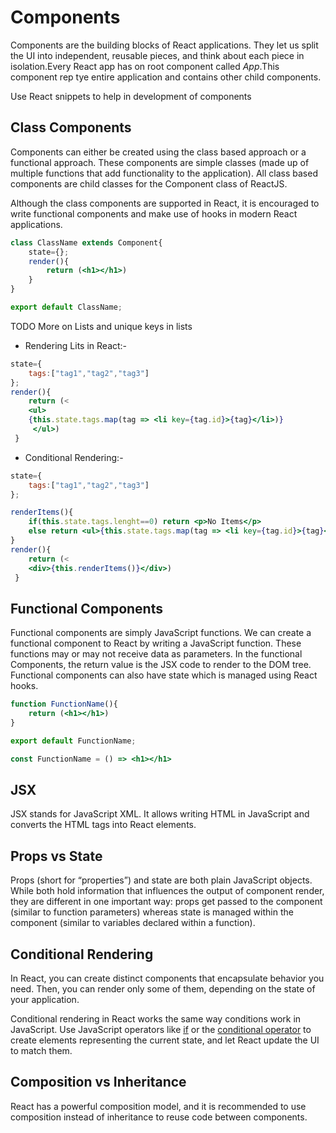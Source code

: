 # Components

Components are the building blocks of React applications. They let us split the UI into independent, reusable pieces, and think about each piece in isolation.Every React app has on root component called *App*.This component rep tye entire application and contains other child components.

Use React snippets to help in development of components

## Class Components

Components can either be created using the class based approach or a functional approach. These components are simple classes (made up of multiple functions that add functionality to the application). All class based components are child classes for the Component class of ReactJS.

Although the class components are supported in React, it is encouraged to write functional components and make use of hooks in modern React applications.

```jsx
class ClassName extends Component{
    state={};
    render(){
        return (<h1></h1>)
    }
}

export default ClassName;
```

TODO More on Lists and unique keys in lists

- Rendering Lits in React:-

```jsx
state={
    tags:["tag1","tag2","tag3"]
};
render(){
    return (<
    <ul>
    {this.state.tags.map(tag => <li key={tag.id}>{tag}</li>)}
     </ul>)
 }
```

- Conditional Rendering:-

```jsx
state={
    tags:["tag1","tag2","tag3"]
};

renderItems(){
    if(this.state.tags.lenght==0) return <p>No Items</p>
    else return <ul>{this.state.tags.map(tag => <li key={tag.id}>{tag}</li>)}</ul>
}
render(){
    return (<
    <div>{this.renderItems()}</div>)
 }
```

## Functional Components

Functional components are simply JavaScript functions. We can create a functional component to React by writing a JavaScript function. These functions may or may not receive data as parameters. In the functional Components, the return value is the JSX code to render to the DOM tree. Functional components can also have state which is managed using React hooks.

```jsx
function FunctionName(){
    return (<h1></h1>)
}

export default FunctionName;

const FunctionName = () => <h1></h1>
```

## JSX

JSX stands for JavaScript XML. It allows writing HTML in JavaScript and converts the HTML tags into React elements.

## Props vs State

Props (short for “properties”) and state are both plain JavaScript objects. While both hold information that influences the output of component render, they are different in one important way: props get passed to the component (similar to function parameters) whereas state is managed within the component (similar to variables declared within a function).

## Conditional Rendering

In React, you can create distinct components that encapsulate behavior you need. Then, you can render only some of them, depending on the state of your application.

Conditional rendering in React works the same way conditions work in JavaScript. Use JavaScript operators like [if](https://developer.mozilla.org/en-US/docs/Web/JavaScript/Reference/Statements/if...else) or the [conditional operator](https://developer.mozilla.org/en-US/docs/Web/JavaScript/Reference/Operators/Conditional_Operator) to create elements representing the current state, and let React update the UI to match them.

## Composition vs Inheritance

React has a powerful composition model, and it is recommended to use composition instead of inheritance to reuse code between components.
